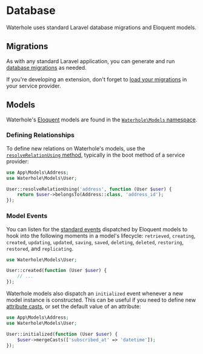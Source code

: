 # Database

Waterhole uses standard Laravel database migrations and Eloquent models.

## Migrations

As with any standard Laravel application, you can generate and run [database migrations](https://laravel.com/docs/10.x/migrations) as needed.

If you're developing an extension, don't forget to [load your migrations](https://laravel.com/docs/10.x/packages#migrations) in your service provider.

## Models

Waterhole's [Eloquent](https://laravel.com/docs/10.x/eloquent) models are found in the [`Waterhole\Models` namespace](https://waterhole.dev/reference/Waterhole/Models.html).

### Defining Relationships

To define new relations on Waterhole's models, use the [`resolveRelationUsing` method](https://laravel.com/docs/10.x/eloquent-relationships#dynamic-relationships), typically in the boot method of a service provider:

```php
use App\Models\Address;
use Waterhole\Models\User;

User::resolveRelationUsing('address', function (User $user) {
    return $user->belongsTo(Address::class, 'address_id');
});
```

### Model Events

You can listen for the [standard events](https://laravel.com/docs/10.x/eloquent#events) dispatched by Eloquent models to hook into the following moments in a model's lifecycle: `retrieved`, `creating`, `created`, `updating`, `updated`, `saving`, `saved`, `deleting`, `deleted`, `restoring`, `restored`, and `replicating`.

```php
use Waterhole\Models\User;

User::created(function (User $user) {
    // ...
});
```

Waterhole models also dispatch an `initialized` event whenever a new model instance is constructed. This can be useful if you need to define new [attribute casts](https://laravel.com/docs/10.x/eloquent-mutators#attribute-casting), or set the default value of an attribute:

```php
use App\Models\Address;
use Waterhole\Models\User;

User::initialized(function (User $user) {
    $user->mergeCasts(['subscribed_at' => 'datetime']);
});
```
